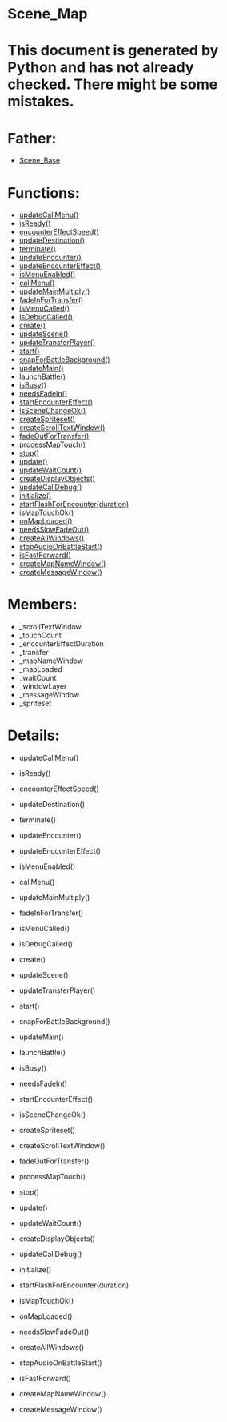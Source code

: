 Scene_Map
===

# This document is generated by Python and has not already checked. There might be some mistakes.

# Father:
* [Scene_Base](Scene_Base.md)


# Functions:
* [updateCallMenu()](#updateCallMenu)
* [isReady()](#isReady)
* [encounterEffectSpeed()](#encounterEffectSpeed)
* [updateDestination()](#updateDestination)
* [terminate()](#terminate)
* [updateEncounter()](#updateEncounter)
* [updateEncounterEffect()](#updateEncounterEffect)
* [isMenuEnabled()](#isMenuEnabled)
* [callMenu()](#callMenu)
* [updateMainMultiply()](#updateMainMultiply)
* [fadeInForTransfer()](#fadeInForTransfer)
* [isMenuCalled()](#isMenuCalled)
* [isDebugCalled()](#isDebugCalled)
* [create()](#create)
* [updateScene()](#updateScene)
* [updateTransferPlayer()](#updateTransferPlayer)
* [start()](#start)
* [snapForBattleBackground()](#snapForBattleBackground)
* [updateMain()](#updateMain)
* [launchBattle()](#launchBattle)
* [isBusy()](#isBusy)
* [needsFadeIn()](#needsFadeIn)
* [startEncounterEffect()](#startEncounterEffect)
* [isSceneChangeOk()](#isSceneChangeOk)
* [createSpriteset()](#createSpriteset)
* [createScrollTextWindow()](#createScrollTextWindow)
* [fadeOutForTransfer()](#fadeOutForTransfer)
* [processMapTouch()](#processMapTouch)
* [stop()](#stop)
* [update()](#update)
* [updateWaitCount()](#updateWaitCount)
* [createDisplayObjects()](#createDisplayObjects)
* [updateCallDebug()](#updateCallDebug)
* [initialize()](#initialize)
* [startFlashForEncounter(duration)](#startFlashForEncounter)
* [isMapTouchOk()](#isMapTouchOk)
* [onMapLoaded()](#onMapLoaded)
* [needsSlowFadeOut()](#needsSlowFadeOut)
* [createAllWindows()](#createAllWindows)
* [stopAudioOnBattleStart()](#stopAudioOnBattleStart)
* [isFastForward()](#isFastForward)
* [createMapNameWindow()](#createMapNameWindow)
* [createMessageWindow()](#createMessageWindow)

# Members:
* _scrollTextWindow
* _touchCount
* _encounterEffectDuration
* _transfer
* _mapNameWindow
* _mapLoaded
* _waitCount
* _windowLayer
* _messageWindow
* _spriteset

# Details:
<p id=updateCallMenu></p>

* updateCallMenu()
	

<p id=isReady></p>

* isReady()
	

<p id=encounterEffectSpeed></p>

* encounterEffectSpeed()
	

<p id=updateDestination></p>

* updateDestination()
	

<p id=terminate></p>

* terminate()
	

<p id=updateEncounter></p>

* updateEncounter()
	

<p id=updateEncounterEffect></p>

* updateEncounterEffect()
	

<p id=isMenuEnabled></p>

* isMenuEnabled()
	

<p id=callMenu></p>

* callMenu()
	

<p id=updateMainMultiply></p>

* updateMainMultiply()
	

<p id=fadeInForTransfer></p>

* fadeInForTransfer()
	

<p id=isMenuCalled></p>

* isMenuCalled()
	

<p id=isDebugCalled></p>

* isDebugCalled()
	

<p id=create></p>

* create()
	

<p id=updateScene></p>

* updateScene()
	

<p id=updateTransferPlayer></p>

* updateTransferPlayer()
	

<p id=start></p>

* start()
	

<p id=snapForBattleBackground></p>

* snapForBattleBackground()
	

<p id=updateMain></p>

* updateMain()
	

<p id=launchBattle></p>

* launchBattle()
	

<p id=isBusy></p>

* isBusy()
	

<p id=needsFadeIn></p>

* needsFadeIn()
	

<p id=startEncounterEffect></p>

* startEncounterEffect()
	

<p id=isSceneChangeOk></p>

* isSceneChangeOk()
	

<p id=createSpriteset></p>

* createSpriteset()
	

<p id=createScrollTextWindow></p>

* createScrollTextWindow()
	

<p id=fadeOutForTransfer></p>

* fadeOutForTransfer()
	

<p id=processMapTouch></p>

* processMapTouch()
	

<p id=stop></p>

* stop()
	

<p id=update></p>

* update()
	

<p id=updateWaitCount></p>

* updateWaitCount()
	

<p id=createDisplayObjects></p>

* createDisplayObjects()
	

<p id=updateCallDebug></p>

* updateCallDebug()
	

<p id=initialize></p>

* initialize()
	

<p id=startFlashForEncounter></p>

* startFlashForEncounter(duration)
	

<p id=isMapTouchOk></p>

* isMapTouchOk()
	

<p id=onMapLoaded></p>

* onMapLoaded()
	

<p id=needsSlowFadeOut></p>

* needsSlowFadeOut()
	

<p id=createAllWindows></p>

* createAllWindows()
	

<p id=stopAudioOnBattleStart></p>

* stopAudioOnBattleStart()
	

<p id=isFastForward></p>

* isFastForward()
	

<p id=createMapNameWindow></p>

* createMapNameWindow()
	

<p id=createMessageWindow></p>

* createMessageWindow()
	

